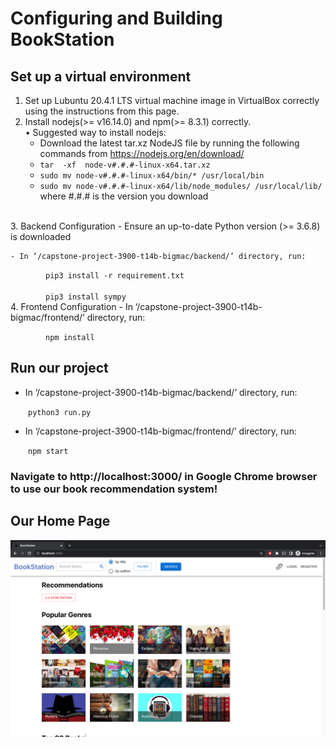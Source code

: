 # Configuring and Building BookStation

## Set up a virtual environment
1. Set up Lubuntu 20.4.1 LTS virtual machine image in VirtualBox correctly using the instructions from this page.
2. Install nodejs(>= v16.14.0) and npm(>= 8.3.1) correctly.\
  •	Suggested way to install nodejs:
      *	Download the latest tar.xz NodeJS file by running the following commands from https://nodejs.org/en/download/ 
      *	`tar  -xf  node-v#.#.#-linux-x64.tar.xz`
      *	`sudo mv node-v#.#.#-linux-x64/bin/* /usr/local/bin`
      *	`sudo mv node-v#.#.#-linux-x64/lib/node_modules/ /usr/local/lib/`
      where #.#.# is the version you download
</br>
3. Backend Configuration
    - Ensure an up-to-date Python version (>= 3.6.8) is downloaded

    - In ‘/capstone-project-3900-t14b-bigmac/backend/’ directory, run:

&emsp;&emsp;&emsp;&emsp;`pip3 install -r requirement.txt`\
</br>
&emsp;&emsp;&emsp;&emsp;`pip3 install sympy`
</br>
4. Frontend Configuration
    - In ‘/capstone-project-3900-t14b-bigmac/frontend/’ directory, run:

&emsp;&emsp;&emsp;&emsp;`npm install`

## Run our project

  - In ‘/capstone-project-3900-t14b-bigmac/backend/’ directory, run:

&emsp;&emsp;`python3 run.py`

  - In ‘/capstone-project-3900-t14b-bigmac/frontend/’ directory, run:

&emsp;&emsp;`npm start`

### Navigate to http://localhost:3000/ in Google Chrome browser to use our book recommendation system!

## Our Home Page
![BookStation Home Page](home.png?raw=true "BookStation Home Page")
